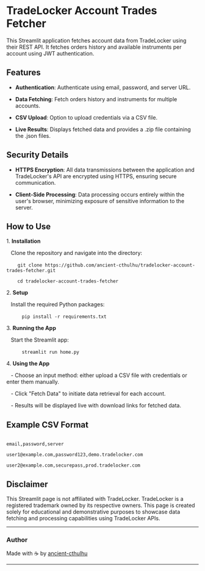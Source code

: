 # TradeLocker Account Trades Fetcher

This Streamlit application fetches account data from TradeLocker using their REST API. It fetches orders history and available instruments per account using JWT authentication.

## Features

- **Authentication**: Authenticate using email, password, and server URL.

- **Data Fetching**: Fetch orders history and instruments for multiple accounts.
 
- **CSV Upload**: Option to upload credentials via a CSV file.

- **Live Results**: Displays fetched data and provides a .zip file containing the .json files. 
 
## Security Details

- **HTTPS Encryption**: All data transmissions between the application and TradeLocker's API are encrypted using HTTPS, ensuring secure communication.
  
- **Client-Side Processing**: Data processing occurs entirely within the user's browser, minimizing exposure of sensitive information to the server.


## How to Use

1\. **Installation**

   Clone the repository and navigate into the directory:

   ``
   git clone https://github.com/ancient-cthulhu/tradelocker-account-trades-fetcher.git
   ``
   
   ``
   cd tradelocker-account-trades-fetcher
   ``

2\. **Setup**

   Install the required Python packages:

   ```
   pip install -r requirements.txt
   ```

3\. **Running the App**

   Start the Streamlit app:

   ```
   streamlit run home.py
   ```

4\. **Using the App**

   - Choose an input method: either upload a CSV file with credentials or enter them manually.

   - Click "Fetch Data" to initiate data retrieval for each account.

   - Results will be displayed live with download links for fetched data.

## Example CSV Format

```

email,password,server

user1@example.com,password123,demo.tradelocker.com

user2@example.com,securepass,prod.tradelocker.com

```

## Disclaimer

This Streamlit page is not affiliated with TradeLocker. TradeLocker is a registered trademark owned by its respective owners. This page is created solely for educational and demonstrative purposes to showcase data fetching and processing capabilities using TradeLocker APIs.

---

### Author

Made with ☕ by [ancient-cthulhu](https://github.com/ancient-cthulhu)

---

